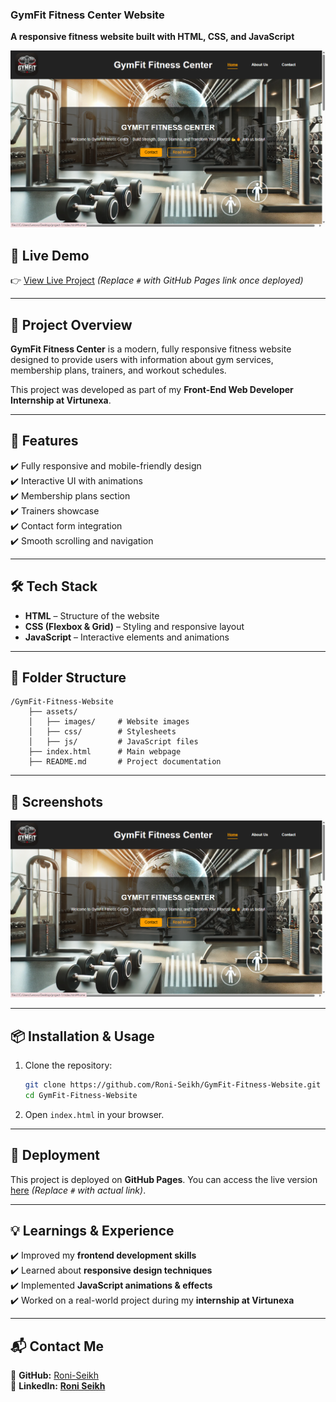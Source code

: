 ### **GymFit Fitness Center Website**  
**A responsive fitness website built with HTML, CSS, and JavaScript**  

![GymFit Banner](https://github.com/Roni-Seikh/GymFit-Fitness-Center-Website/blob/main/Screenshots/Home%20page.png)


## **🚀 Live Demo**  
👉 [View Live Project](#) *(Replace `#` with GitHub Pages link once deployed)*  

---

## **📌 Project Overview**  
**GymFit Fitness Center** is a modern, fully responsive fitness website designed to provide users with information about gym services, membership plans, trainers, and workout schedules.  

This project was developed as part of my **Front-End Web Developer Internship at Virtunexa**.  

---

## **🎯 Features**  
✔️ Fully responsive and mobile-friendly design  
✔️ Interactive UI with animations  
✔️ Membership plans section  
✔️ Trainers showcase  
✔️ Contact form integration  
✔️ Smooth scrolling and navigation  

---

## **🛠️ Tech Stack**  
- **HTML** – Structure of the website  
- **CSS (Flexbox & Grid)** – Styling and responsive layout  
- **JavaScript** – Interactive elements and animations  

---

## **📂 Folder Structure**  
```
/GymFit-Fitness-Website  
    ├── assets/  
    │   ├── images/     # Website images  
    │   ├── css/        # Stylesheets  
    │   ├── js/         # JavaScript files  
    ├── index.html      # Main webpage  
    ├── README.md       # Project documentation  
```  

---


## **📸 Screenshots**  
![Home Page](https://github.com/Roni-Seikh/GymFit-Fitness-Center-Website/blob/main/Screenshots/Home%20page.png)

---

## **📦 Installation & Usage**  
1. Clone the repository:  
   ```bash
   git clone https://github.com/Roni-Seikh/GymFit-Fitness-Website.git
   cd GymFit-Fitness-Website
   ```
2. Open `index.html` in your browser.  

---

## **🚀 Deployment**  
This project is deployed on **GitHub Pages**. You can access the live version [here](#) *(Replace `#` with actual link)*.  

---

## **💡 Learnings & Experience**  
✔️ Improved my **frontend development skills**  
✔️ Learned about **responsive design techniques**  
✔️ Implemented **JavaScript animations & effects**  
✔️ Worked on a real-world project during my **internship at Virtunexa**  

---

## **📬 Contact Me**  
📌 **GitHub:** [Roni-Seikh](https://github.com/Roni-Seikh)  
📌 **LinkedIn:** [**Roni Seikh**](https://in.linkedin.com/in/roniseikh)

